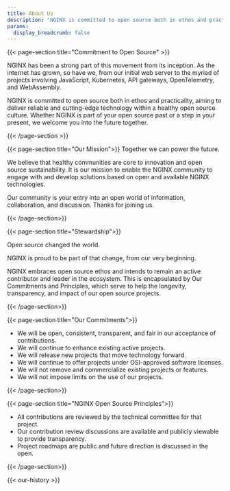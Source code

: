 ```yaml
---
title: About Us
description: "NGINX is committed to open source both in ethos and practicality, aiming to deliver reliable and cutting-edge technology within a healthy open source culture."
params:
  display_breadcrumb: false
---
```


{{< page-section title="Commitment to Open Source" >}}

NGINX has been a strong part of this movement from its inception. As the internet has grown, so have we, from our
initial web server to the myriad of projects involving JavaScript, Kubernetes, API gateways, OpenTelemetry, and
WebAssembly.

NGINX is committed to open source both in ethos and practicality, aiming to deliver reliable and cutting-edge
technology within a healthy open source culture. Whether NGINX is part of your open source past or a step in your
present, we welcome you into the future together.

{{< /page-section >}}

{{< page-section title="Our Mission">}}
Together we can power the future.

We believe that healthy communities are core to innovation and open source sustainability.
It is our mission to enable the NGINX community to engage with and develop solutions based on open
and available NGINX technologies.

Our community is your entry into an open world of information, collaboration, and discussion. Thanks for joining us.

{{< /page-section>}}

{{< page-section title="Stewardship">}}

Open source changed the world.

NGINX is proud to be part of that change, from our very beginning.

NGINX embraces open source ethos and intends to remain an active contributor and leader in the ecosystem. This is
encapsulated by Our Commitments and Principles, which serve to help the longevity, transparency, and impact of our open
source projects.

{{< /page-section>}}

{{< page-section title="Our Commitments">}}

* We will be open, consistent, transparent, and fair in our acceptance of contributions.
* We will continue to enhance existing active projects.
* We will release new projects that move technology forward.
* We will continue to offer projects under OSI-approved software licenses.
* We will not remove and commercialize existing projects or features.
* We will not impose limits on the use of our projects.

{{< /page-section>}}

{{< page-section title="NGINX Open Source Principles">}}

* All contributions are reviewed by the technical committee for that project.
* Our contribution review discussions are available and publicly viewable to provide transparency.
* Project roadmaps are public and future direction is discussed in the open.

{{< /page-section>}}

{{< our-history >}}

